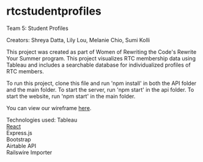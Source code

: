 # rtcstudentprofiles

Team 5: Student Profiles

Creators: Shreya Datta, Lily Lou, Melanie Chio, Sumi Kolli

This project was created as part of Women of Rewriting the Code's Rewrite Your Summer program. This project visualizes RTC membership data using Tableau and includes a searchable database for individualized profiles of RTC members. 

To run this project, clone this file and run 'npm install' in both the API folder and the main folder. To start the server, run 'npm start' in the api folder. To start the website, run 'npm start' in the main folder. 

You can view our wireframe [here](https://www.figma.com/file/Op2Wwp9qVUBBiiWy7eFM6k/Timeline?node-id=0%3A1).

Technologies used:
Tableau   
[React](https://github.com/facebook/create-react-app)  
Express.js  
Bootstrap  
Airtable API  
Railswire Importer 
